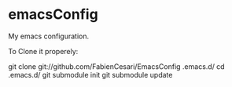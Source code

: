 emacsConfig
===========

My emacs configuration.

To Clone it properely:

git clone git://github.com/FabienCesari/EmacsConfig .emacs.d/
cd .emacs.d/
git submodule init
git submodule update
